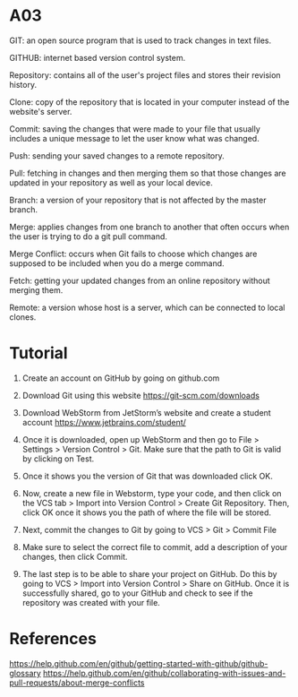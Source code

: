 # A03
GIT: an open source program that is used to track changes in text files.

GITHUB: internet based version control system.

Repository: contains all of the user's project files and stores their revision history.

Clone: copy of the repository that is located in your computer instead of the website's server.

Commit: saving the changes that were made to your file that usually includes a unique message to let the user know what was changed.

Push: sending your saved changes to a remote repository.

Pull: fetching in changes and then merging them so that those changes are updated in your repository as well as your local device.

Branch: a version of your repository that is not affected by the master branch.

Merge: applies changes from one branch to another that often occurs when the user is trying to do a git pull command.

Merge Conflict: occurs when Git fails to choose which changes are supposed to be included when you do a merge command. 

Fetch: getting your updated changes from an online repository without merging them.

Remote: a version whose host is a server, which can be connected to local clones.

# Tutorial
1. Create an account on GitHub by going on github.com 

2. Download Git using this website https://git-scm.com/downloads 

3. Download WebStorm from JetStorm’s website and create a student account https://www.jetbrains.com/student/  

4. Once it is downloaded, open up WebStorm and then go to File > Settings > Version Control > Git. Make sure that the path to Git is valid by clicking on Test.

5. Once it shows you the version of Git that was downloaded click OK.

6. Now, create a new file in Webstorm, type your code, and then click on the VCS tab > Import into Version Control > Create Git Repository. Then, click OK once it shows you the path of where the file will be stored.

7. Next, commit the changes to Git by going to VCS > Git > Commit File

8. Make sure to select the correct file to commit, add a description of your changes, then click Commit.

9. The last step is to be able to share your project on GitHub. Do this by going to VCS > Import into Version Control > Share on GitHub. Once it is successfully shared, go to your GitHub and check to see if the repository was created with your file. 

# References
https://help.github.com/en/github/getting-started-with-github/github-glossary 
https://help.github.com/en/github/collaborating-with-issues-and-pull-requests/about-merge-conflicts
